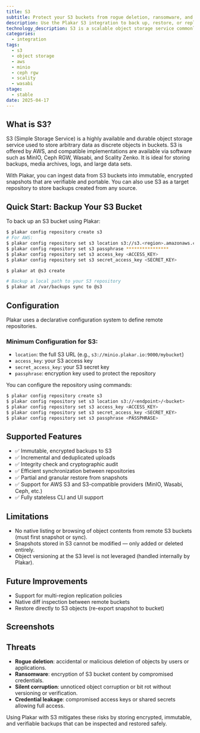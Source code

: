 ```yaml
---
title: S3
subtitle: Protect your S3 buckets from rogue deletion, ransomware, and silent corruption.
description: Use the Plakar S3 integration to back up, restore, or replicate your object storage buckets from any S3-compatible service.
technology_description: S3 is a scalable object storage service commonly used for data archiving, backup, analytics, and cloud-native applications. It is accessible via a RESTful API and widely supported across public cloud providers and self-hosted solutions.
categories: 
  - integration
tags:
  - s3
  - object storage
  - aws
  - minio
  - ceph rgw
  - scality
  - wasabi
stage:
  - stable
date: 2025-04-17
---
```


## What is S3?

S3 (Simple Storage Service) is a highly available and durable object storage service used to store arbitrary data as discrete objects in buckets. S3 is offered by AWS, and compatible implementations are available via software such as MinIO, Ceph RGW, Wasabi, and Scality Zenko. It is ideal for storing backups, media archives, logs, and large data sets.

With Plakar, you can ingest data from S3 buckets into immutable, encrypted snapshots that are verifiable and portable. You can also use S3 as a target repository to store backups created from any source.



## Quick Start: Backup Your S3 Bucket

To back up an S3 bucket using Plakar:

```bash
$ plakar config repository create s3
# For AWS:
$ plakar config repository set s3 location s3://s3.<region>.amazonaws.com/<bucket>
$ plakar config repository set s3 passphrase ****************
$ plakar config repository set s3 access_key <ACCESS_KEY>
$ plakar config repository set s3 secret_access_key <SECRET_KEY>

$ plakar at @s3 create

# Backup a local path to your S3 repository
$ plakar at /var/backups sync to @s3
````


## Configuration

Plakar uses a declarative configuration system to define remote repositories.

### Minimum Configuration for S3:

- `location`: the full S3 URL (e.g., `s3://minio.plakar.io:9000/mybucket`)
- `access_key`: your S3 access key
- `secret_access_key`: your S3 secret key
- `passphrase`: encryption key used to protect the repository

You can configure the repository using commands:

```bash
$ plakar config repository create s3
$ plakar config repository set s3 location s3://<endpoint>/<bucket>
$ plakar config repository set s3 access_key <ACCESS_KEY>
$ plakar config repository set s3 secret_access_key <SECRET_KEY>
$ plakar config repository set s3 passphrase <PASSPHRASE>
```

## Supported Features

- ✅ Immutable, encrypted backups to S3
- ✅ Incremental and deduplicated uploads
- ✅ Integrity check and cryptographic audit
- ✅ Efficient synchronization between repositories
- ✅ Partial and granular restore from snapshots
- ✅ Support for AWS S3 and S3-compatible providers (MinIO, Wasabi, Ceph, etc.)
- ✅ Fully stateless CLI and UI support


## Limitations

- No native listing or browsing of object contents from remote S3 buckets (must first snapshot or sync).
- Snapshots stored in S3 cannot be modified — only added or deleted entirely.
- Object versioning at the S3 level is not leveraged (handled internally by Plakar).


## Future Improvements

- Support for multi-region replication policies
- Native diff inspection between remote buckets
- Restore directly to S3 objects (re-export snapshot to bucket)


## Screenshots



## Threats

- **Rogue deletion**: accidental or malicious deletion of objects by users or applications.
- **Ransomware**: encryption of S3 bucket content by compromised credentials.
- **Silent corruption**: unnoticed object corruption or bit rot without versioning or verification.
- **Credential leakage**: compromised access keys or shared secrets allowing full access.

Using Plakar with S3 mitigates these risks by storing encrypted, immutable, and verifiable backups that can be inspected and restored safely.

